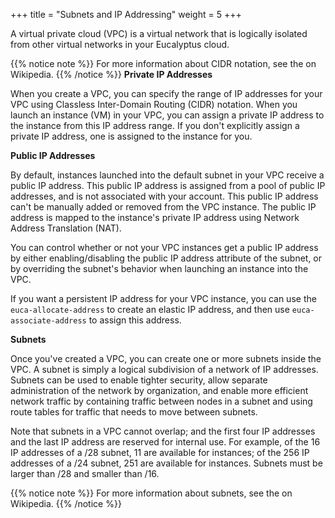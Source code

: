 +++
title = "Subnets and IP Addressing"
weight = 5
+++

A virtual private cloud (VPC) is a virtual network that is logically isolated from other virtual networks in your Eucalyptus cloud. 


{{% notice note %}}
For more information about CIDR notation, see the on Wikipedia. 
{{% /notice %}}
**Private IP Addresses** 

When you create a VPC, you can specify the range of IP addresses for your VPC using Classless Inter-Domain Routing (CIDR) notation. When you launch an instance (VM) in your VPC, you can assign a private IP address to the instance from this IP address range. If you don't explicitly assign a private IP address, one is assigned to the instance for you. 

**Public IP Addresses** 

By default, instances launched into the default subnet in your VPC receive a public IP address. This public IP address is assigned from a pool of public IP addresses, and is not associated with your account. This public IP address can't be manually added or removed from the VPC instance. The public IP address is mapped to the instance's private IP address using Network Address Translation (NAT). 

You can control whether or not your VPC instances get a public IP address by either enabling/disabling the public IP address attribute of the subnet, or by overriding the subnet's behavior when launching an instance into the VPC. 

If you want a persistent IP address for your VPC instance, you can use the `euca-allocate-address` to create an elastic IP address, and then use `euca-associate-address` to assign this address. 

**Subnets** 

Once you've created a VPC, you can create one or more subnets inside the VPC. A subnet is simply a logical subdivision of a network of IP addresses. Subnets can be used to enable tighter security, allow separate administration of the network by organization, and enable more efficient network traffic by containing traffic between nodes in a subnet and using route tables for traffic that needs to move between subnets. 

Note that subnets in a VPC cannot overlap; and the first four IP addresses and the last IP address are reserved for internal use. For example, of the 16 IP addresses of a /28 subnet, 11 are available for instances; of the 256 IP addresses of a /24 subnet, 251 are available for instances. Subnets must be larger than /28 and smaller than /16. 


{{% notice note %}}
For more information about subnets, see the on Wikipedia. 
{{% /notice %}}
